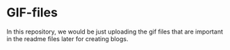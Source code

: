 # GIF-files

In this repository, we would be just uploading the gif files that are important in the readme files later for creating blogs. 
